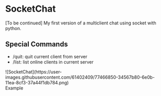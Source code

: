 # SocketChat
[To be continued] My first version of a multiclient chat using socket with python.<br>
## Special Commands
<ul>
  <li>/quit: quit current client from server</li>
  <li>/list: list online clients in current server</li>
 </ul>
![SocketChat](https://user-images.githubusercontent.com/61402409/77466850-34567b80-6e0b-11ea-8cf3-37a44f1db784.png)
<br>Example
